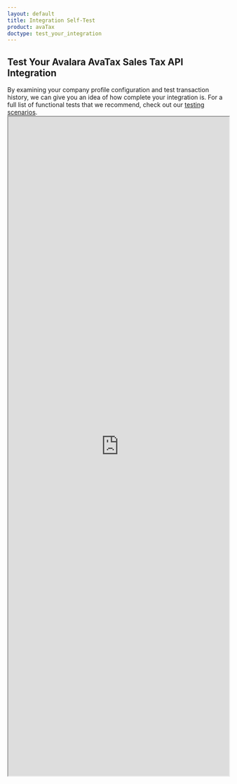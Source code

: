 ```yaml
---
layout: default
title: Integration Self-Test
product: avaTax
doctype: test_your_integration
---
```

<h2>Test Your Avalara AvaTax Sales Tax API Integration</h2>
By examining your company profile configuration and test transaction history, we can give you an idea of how complete your integration is. For a full list of functional tests that we recommend, check out our <a href="/avatax/testing-your-integration">testing scenarios</a>.

<iframe src="http://self-cert.azurewebsites.net/" width="100%" height="1500" scrolling="no"></iframe>
